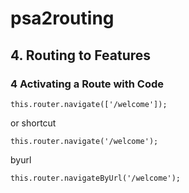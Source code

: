 # psa2routing
## 4. Routing to Features
### 4 Activating a Route with Code
```
this.router.navigate(['/welcome']);
```
or shortcut
```
this.router.navigate('/welcome');
```

byurl
```
this.router.navigateByUrl('/welcome');
```
